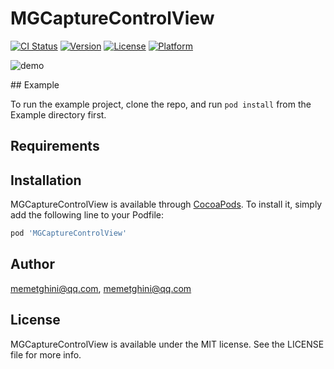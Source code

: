 # MGCaptureControlView

[![CI Status](https://img.shields.io/travis/memetghini@qq.com/MGCaptureControlView.svg?style=flat)](https://travis-ci.org/memetghini@qq.com/MGCaptureControlView)
[![Version](https://img.shields.io/cocoapods/v/MGCaptureControlView.svg?style=flat)](https://cocoapods.org/pods/MGCaptureControlView)
[![License](https://img.shields.io/cocoapods/l/MGCaptureControlView.svg?style=flat)](https://cocoapods.org/pods/MGCaptureControlView)
[![Platform](https://img.shields.io/cocoapods/p/MGCaptureControlView.svg?style=flat)](https://cocoapods.org/pods/MGCaptureControlView)
<p align="left" >
<img src="Images/demo_one.gif" title="demo" float=left>
</p>
## Example

To run the example project, clone the repo, and run `pod install` from the Example directory first.

## Requirements

## Installation

MGCaptureControlView is available through [CocoaPods](https://cocoapods.org). To install
it, simply add the following line to your Podfile:

```ruby
pod 'MGCaptureControlView'
```

## Author

memetghini@qq.com, memetghini@qq.com

## License

MGCaptureControlView is available under the MIT license. See the LICENSE file for more info.
